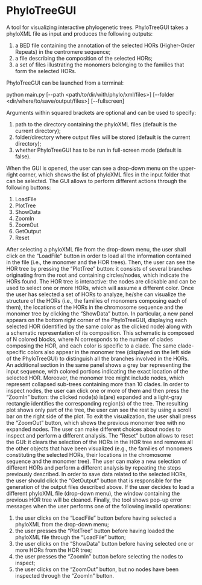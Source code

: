 # PhyloTreeGUI

A tool for visualizing interactive phylogenetic trees. PhyloTreeGUI takes a phyloXML file as input and produces the following outputs:

1) a BED file containing the annotation of the selected HORs (Higher-Order Repeats) in the centromere sequence;
2) a file describing the composition of the selected HORs;
3) a set of files illustrating the monomers belonging to the families that form the selected HORs.

PhyloTreeGUI can be launched from a terminal:

python main.py [--path <path/to/dir/with/phylo/xml/files>] [--folder <dir/where/to/save/output/files>] [--fullscreen]

Arguments within squared brackets are optional and can be used to specify:

1) path to the directory containing the phyloXML files (default is the current directory);
2) folder/directory where output files will be stored (default is the current directory);
3) whether PhyloTreeGUI has to be run in full-screen mode (default is false).

When the GUI is opened, the user can see a drop-down menu on the upper-right corner, which shows the list of phyloXML files in the input folder that can be selected. The GUI allows to perform different actions through the following buttons:

1) LoadFile
2) PlotTree
3) ShowData
4) ZoomIn
5) ZoomOut
6) GetOutput
7) Reset

After selecting a phyloXML file from the drop-down menu, the user shall click on the “LoadFile” button in order to load all the information contained in the file (i.e., the monomer and the HOR trees). Then, the user can see the HOR tree by pressing the “PlotTree” button: it consists of several branches originating from the root and containing circles/nodes, which indicate the HORs found. The HOR tree is interactive: the nodes are clickable and can be used to select one or more HORs, which will assume a different color. Once the user has selected a set of HORs to analyze, he/she can visualize the structure of the HORs (i.e., the families of monomers composing each of them), the locations of the HORs in the chromosome sequence and the monomer tree by clicking the “ShowData” button. In particular, a new panel appears on the bottom right corner of the PhyloTreeGUI, displaying each selected HOR (identified by the same color as the clicked node) along with a schematic representation of its composition. This schematic is composed of N colored blocks, where N corresponds to the number of clades composing the HOR, and each color is specific to a clade. The same clade-specific colors also appear in the monomer tree (displayed on the left side of the PhyloTreeGUI) to distinguish all the branches involved in the HORs. An additional section in the same panel shows a grey bar representing the input sequence, with colored portions indicating the exact location of the selected HOR.
Moreover, the monomer tree might include nodes, which represent collapsed sub-trees containing more than 10 clades. In order to inspect nodes, the user can click one or more of them and then press the “ZoomIn” button: the clicked node(s) is(are) expanded and a light-gray rectangle identifies the corresponding region(s) of the tree. The resulting plot shows only part of the tree, the user can see the rest by using a scroll bar on the right side of the plot. To exit the visualization, the user shall press the “ZoomOut” button, which shows the previous monomer tree with no expanded nodes. The user can make different choices about nodes to inspect and perform a different analysis. The “Reset” button allows to reset the GUI: it clears the selection of the HORs in the HOR tree and removes all the other objects that have been visualized (e.g., the families of monomers constituting the selected HORs, their locations in the chromosome sequence and the monomer tree). The user can make a new selection of different HORs and perform a different analysis by repeating the steps previously described.
In order to save data related to the selected HORs, the user should click the “GetOutput” button that is responsible for the generation of the output files described above. 
If the user decides to load a different phyloXML file (drop-down menu), the window containing the previous HOR tree will be cleaned. Finally, the tool shows pop-up error messages when the user performs one of the following invalid operations:

1) the user clicks on the “LoadFile” button before having selected a phyloXML from the drop-down menu;
2) the user presses the “PlotTree” button before having loaded the phyloXML file through the “LoadFile” button;
3) the user clicks on the “ShowData” button before having selected one or more HORs from the HOR tree;
4) the user presses the “ZoomIn” button before selecting the nodes to inspect;
5) the user clicks on the “ZoomOut” button, but no nodes have been inspected through the “ZoomIn” button.


